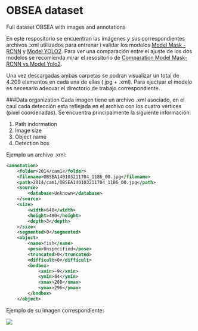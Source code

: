 # OBSEA dataset
Full dataset OBSEA with images and annotations

En este respositorio se encuentran las imágenes y sus correspondientes archivos .xml utilizados para entrenar i validar los modelos [Model Mask - RCNN](https://github.com/EnocMartinez/obsea-camera-ml-model1) y [Model YOLO2](https://github.com/EnocMartinez/obsea-camera-ml-model2). Para ver una comparación entre el ajuste de los dos modelos se recomienda mirar el resositorio de [Comparation Model Mask-RCNN vs Model Yolo2](https://github.com/EnocMartinez/obsea-camera-ml-comparison/blob/master/README.md). 

Una vez descargadas ambas carpetas se podran visualizar un total de 4.209 elementos en cada una de ellas (.jpg + .xml). Para ejectuar el modelo es necesario adecuar el directorio de trabajo correspondiente.


###Data organization
Cada imagen tiene un archivo .xml asociado, en el caul cada detección esta reflejada en el archivo con los cuatro vértices (pixel coordenadas). Se encuentra principalmente la siguiente información:
1. Path indormation
2. Image size
3. Object name
4. Detection box



Ejemplo un archivo .xml: 

```xml
<annotation>
    <folder>2014/cam1</folder>
    <filename>OBSEA140103211704_1186_00.jpg</filename>
    <path>2014/cam1/OBSEA140103211704_1186_00.jpg</path>
    <source>
        <database>Unknown</database>
    </source>
    <size>
        <width>640</width>
        <height>480</height>
        <depth>3</depth>
    </size>
    <segmented>0</segmented>
    <object>
        <name>fish</name>
        <pose>Unspecified</pose>
        <truncated>0</truncated>
        <difficult>0</difficult>
        <bndbox>
            <xmin>-9</xmin>
            <ymin>84</ymin>
            <xmax>280</xmax>
            <ymax>296</ymax>
        </bndbox>
    </object>
```

Ejemplo de su imagen correspondiente:


![](C:\Users\uripr\OneDrive\Documentos\UNI_CiTM\SARTI\RCNN_Kangaroo\kangaroo\IMG-TAG\una\DETECT_UNA.png)
